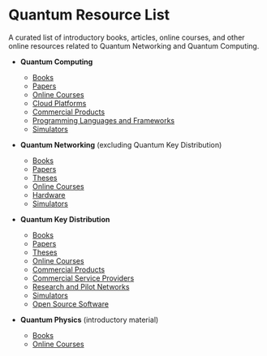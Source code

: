 # Quantum Resource List

A curated list of introductory books, articles, online courses, and other online resources related to Quantum Networking and Quantum Computing.

* **Quantum Computing**
  * [Books](quantum-computing-books.md)
  * [Papers](https://www.zotero.org/groups/2918545/bruno_rijsman_quantum_resources_list/collections/YB29IF3R)
  * [Online Courses](quantum-computing-online-courses.md)
  * [Cloud Platforms](quantum-computing-cloud-platforms.md)
  * [Commercial Products](quantum-computing-commercial-products.md)
  * [Programming Languages and Frameworks](quantum-computing-programming-languages-and-frameworks.md)
  * [Simulators](quantum-computing-simulators.md)
 
* **Quantum Networking** (excluding Quantum Key Distribution)
  * [Books](quantum-networking-books.md)
  * [Papers](https://www.zotero.org/groups/2918545/bruno_rijsman_quantum_resources_list/collections/YCZ5YBIC)
  * [Theses](quantum-networking-theses.md)
  * [Online Courses](quantum-networking-online-courses.md)
  * [Hardware](quantum-networking-hardware.md)
  * [Simulators](quantum-networking-simulators.md)

* **Quantum Key Distribution**
  * [Books](quantum-key-distribution-books.md)
  * [Papers](https://www.zotero.org/groups/2918545/bruno_rijsman_quantum_resources_list/collections/QA3XYM2G)
  * [Theses](quantum-key-distribution-theses.md)
  * [Online Courses](quantum-key-distribution-online-courses.md)
  * [Commercial Products](quantum-key-distribution-commercial-products.md)
  * [Commercial Service Providers](quantum-key-distribution-commercial-service-providers.md)
  * [Research and Pilot Networks](quantum-key-distribution-research-and-pilot-networks.md)
  * [Simulators](quantum-key-distribution-simulators.md)
  * [Open Source Software](quantum-key-distribution-open-source-software.md)

* **Quantum Physics** (introductory material)
  * [Books](quantum-physics-books.md)
  * [Online Courses](quantum-physics-online-courses.md)



